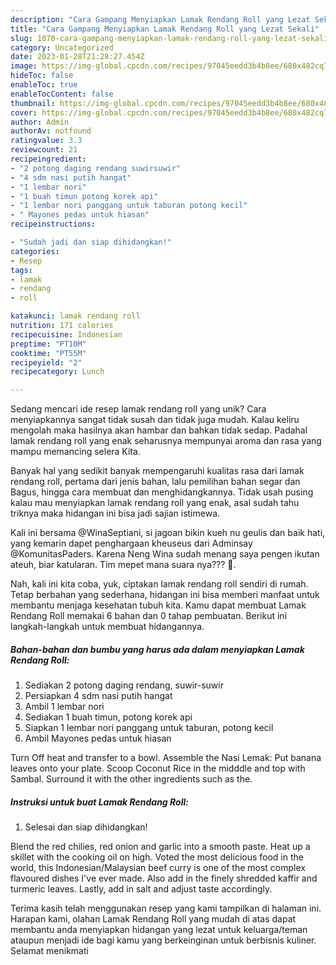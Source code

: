 ```yaml
---
description: "Cara Gampang Menyiapkan Lamak Rendang Roll yang Lezat Sekali"
title: "Cara Gampang Menyiapkan Lamak Rendang Roll yang Lezat Sekali"
slug: 1070-cara-gampang-menyiapkan-lamak-rendang-roll-yang-lezat-sekali
category: Uncategorized
date: 2023-01-28T21:28:27.454Z
image: https://img-global.cpcdn.com/recipes/97045eedd3b4b8ee/680x482cq70/lamak-rendang-roll-foto-resep-utama.jpg
hideToc: false
enableToc: true
enableTocContent: false
thumbnail: https://img-global.cpcdn.com/recipes/97045eedd3b4b8ee/680x482cq70/lamak-rendang-roll-foto-resep-utama.jpg
cover: https://img-global.cpcdn.com/recipes/97045eedd3b4b8ee/680x482cq70/lamak-rendang-roll-foto-resep-utama.jpg
author: Admin
authorAv: notfound
ratingvalue: 3.3
reviewcount: 21
recipeingredient:
- "2 potong daging rendang suwirsuwir"
- "4 sdm nasi putih hangat"
- "1 lembar nori"
- "1 buah timun potong korek api"
- "1 lembar nori panggang untuk taburan potong kecil"
- " Mayones pedas untuk hiasan"
recipeinstructions:

- "Sudah jadi dan siap dihidangkan!"
categories:
- Resep
tags:
- lamak
- rendang
- roll

katakunci: lamak rendang roll 
nutrition: 171 calories
recipecuisine: Indonesian
preptime: "PT10M"
cooktime: "PT55M"
recipeyield: "2"
recipecategory: Lunch

---
```





Sedang mencari ide resep lamak rendang roll yang unik? Cara menyiapkannya sangat tidak susah dan tidak juga mudah. Kalau keliru mengolah maka hasilnya akan hambar dan bahkan tidak sedap. Padahal lamak rendang roll yang enak seharusnya mempunyai aroma dan rasa yang mampu memancing selera Kita.





Banyak hal yang sedikit banyak mempengaruhi kualitas rasa dari lamak rendang roll, pertama dari jenis bahan, lalu pemilihan bahan segar dan Bagus, hingga cara membuat dan menghidangkannya. Tidak usah pusing kalau mau menyiapkan lamak rendang roll yang enak,      asal sudah tahu triknya maka hidangan ini bisa jadi sajian istimewa.














Kali ini bersama @WinaSeptiani, si jagoan bikin kueh nu geulis dan baik hati, yang kemarin dapet penghargaan kheuseus dari Adminsay @KomunitasPaders. Karena Neng Wina sudah menang saya pengen ikutan ateuh, biar katularan. Tim mepet mana suara nya??? 🤣.






Nah, kali ini kita coba, yuk, ciptakan lamak rendang roll sendiri di rumah. Tetap berbahan yang sederhana, hidangan ini bisa memberi manfaat untuk membantu menjaga kesehatan tubuh kita. Kamu dapat membuat Lamak Rendang Roll memakai 6 bahan dan 0 tahap pembuatan. Berikut ini langkah-langkah untuk membuat hidangannya.

<!--inarticleads1-->

##### Bahan-bahan dan bumbu yang harus ada dalam menyiapkan Lamak Rendang Roll:

1. Sediakan 2 potong daging rendang, suwir-suwir
1. Persiapkan 4 sdm nasi putih hangat
1. Ambil 1 lembar nori
1. Sediakan 1 buah timun, potong korek api
1. Siapkan 1 lembar nori panggang untuk taburan, potong kecil
1. Ambil  Mayones pedas untuk hiasan


Turn Off heat and transfer to a bowl. Assemble the Nasi Lemak: Put banana leaves onto your plate. Scoop Coconut Rice in the midddle and top with Sambal. Surround it with the other ingredients such as the. 

<!--inarticleads2-->

##### Instruksi untuk buat Lamak Rendang Roll:


1. Selesai dan siap dihidangkan!

Blend the red chilies, red onion and garlic into a smooth paste. Heat up a skillet with the cooking oil on high. Voted the most delicious food in the world, this Indonesian/Malaysian beef curry is one of the most complex flavoured dishes I&#39;ve ever made. Also add in the finely shredded kaffir and turmeric leaves. Lastly, add in salt and adjust taste accordingly. 

Terima kasih telah menggunakan resep yang kami tampilkan di halaman ini. Harapan kami, olahan Lamak Rendang Roll yang mudah di atas dapat membantu anda menyiapkan hidangan yang lezat untuk keluarga/teman ataupun menjadi ide bagi kamu yang berkeinginan untuk berbisnis kuliner. Selamat menikmati
